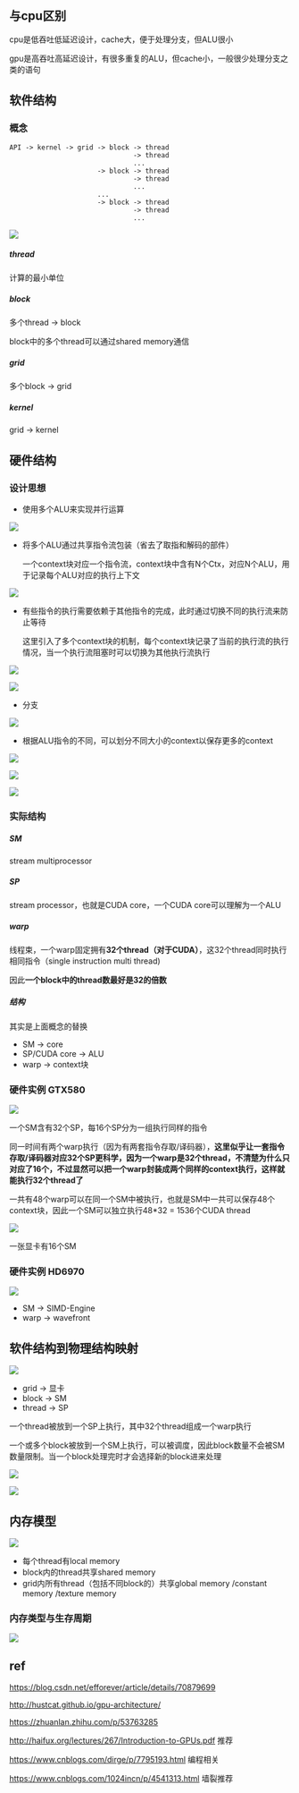 ## 与cpu区别

cpu是低吞吐低延迟设计，cache大，便于处理分支，但ALU很小

gpu是高吞吐高延迟设计，有很多重复的ALU，但cache小，一般很少处理分支之类的语句

## 软件结构

### 概念

```
API -> kernel -> grid -> block -> thread
                               -> thread
                               ...
                      -> block -> thread
                               -> thread
                               ...
                      ...
                      -> block -> thread
                               -> thread
                               ...
```

![](pic/gpu_basic_12.png)

##### thread

计算的最小单位

##### block

多个thread -> block

block中的多个thread可以通过shared memory通信

##### grid

多个block -> grid

##### kernel

grid -> kernel

## 硬件结构

### 设计思想

* 使用多个ALU来实现并行运算

![](pic/gpu_basic_1.png)

* 将多个ALU通过共享指令流包装（省去了取指和解码的部件）

  一个context块对应一个指令流，context块中含有N个Ctx，对应N个ALU，用于记录每个ALU对应的执行上下文

![](pic/gpu_basic_2.png)

* 有些指令的执行需要依赖于其他指令的完成，此时通过切换不同的执行流来防止等待

  这里引入了多个context块的机制，每个context块记录了当前的执行流的执行情况，当一个执行流阻塞时可以切换为其他执行流执行

![](pic/gpu_basic_3.png)

![](pic/gpu_basic_4.png)

* 分支

![](pic/gpu_basic_5.png)

* 根据ALU指令的不同，可以划分不同大小的context以保存更多的context

![](pic/gpu_basic_6.png)

![](pic/gpu_basic_7.png)

![](pic/gpu_basic_8.png)

### 实际结构

##### SM

stream multiprocessor

##### SP

 stream processor，也就是CUDA core，一个CUDA core可以理解为一个ALU

##### warp

线程束，一个warp固定拥有**32个thread（对于CUDA）**，这32个thread同时执行相同指令（single instruction multi thread)

因此**一个block中的thread数最好是32的倍数**

##### 结构

其实是上面概念的替换

- SM -> core
- SP/CUDA core -> ALU
- warp -> context块

### 硬件实例 GTX580

![](pic/gpu_basic_9.png)

一个SM含有32个SP，每16个SP分为一组执行同样的指令

同一时间有两个warp执行（因为有两套指令存取/译码器），**这里似乎让一套指令存取/译码器对应32个SP更科学，因为一个warp是32个thread，不清楚为什么只对应了16个，不过显然可以把一个warp封装成两个同样的context执行，这样就能执行32个thread了**

一共有48个warp可以在同一个SM中被执行，也就是SM中一共可以保存48个context块，因此一个SM可以独立执行48*32 = 1536个CUDA thread

![](pic/gpu_basic_10.png)

一张显卡有16个SM

### 硬件实例 HD6970

![](pic/gpu_basic_11.png)

* SM -> SIMD-Engine
* warp -> wavefront

## 软件结构到物理结构映射

![](pic\gpu_basic_17.png)

* grid -> 显卡
* block -> SM
* thread -> SP

一个thread被放到一个SP上执行，其中32个thread组成一个warp执行

一个或多个block被放到一个SM上执行，可以被调度，因此block数量不会被SM数量限制。当一个block处理完时才会选择新的block进来处理

![](pic/gpu_basic_14.png)

![](pic/gpu_basic_15.png)

## 内存模型

![](pic/gpu_basic_13.png)

- 每个thread有local memory
- block内的thread共享shared memory
- grid内所有thread（包括不同block的）共享global memory /constant memory /texture memory

### 内存类型与生存周期

![](pic/gpu_basic_16.png)

## ref

https://blog.csdn.net/efforever/article/details/70879699

http://hustcat.github.io/gpu-architecture/

https://zhuanlan.zhihu.com/p/53763285

http://haifux.org/lectures/267/Introduction-to-GPUs.pdf  推荐

https://www.cnblogs.com/dirge/p/7795193.html  编程相关

https://www.cnblogs.com/1024incn/p/4541313.html  墙裂推荐